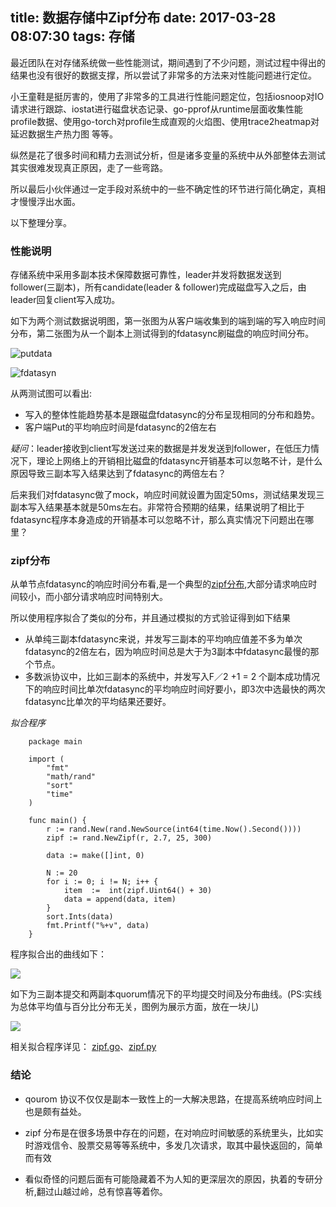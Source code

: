 title: 数据存储中Zipf分布
date: 2017-03-28 08:07:30
tags: 存储
---

最近团队在对存储系统做一些性能测试，期间遇到了不少问题，测试过程中得出的结果也没有很好的数据支撑，所以尝试了非常多的方法来对性能问题进行定位。

小王童鞋是挺厉害的，使用了非常多的工具进行性能问题定位，包括iosnoop对IO请求进行跟踪、iostat进行磁盘状态记录、go-pprof从runtime层面收集性能profile数据、使用go-torch对profile生成直观的火焰图、使用trace2heatmap对延迟数据生产热力图 等等。

纵然是花了很多时间和精力去测试分析，但是诸多变量的系统中从外部整体去测试其实很难发现真正原因，走了一些弯路。

所以最后小伙伴通过一定手段对系统中的一些不确定性的环节进行简化确定，真相才慢慢浮出水面。

以下整理分享。

### 性能说明

存储系统中采用多副本技术保障数据可靠性，leader并发将数据发送到follower(三副本)，所有candidate(leader & follower)完成磁盘写入之后，由leader回复client写入成功。

如下为两个测试数据说明图，第一张图为从客户端收集到的端到端的写入响应时间分布，第二张图为从一个副本上测试得到的fdatasync刷磁盘的响应时间分布。

![putdata](http://tompublic.nos-eastchina1.126.net/putdata.jpg)

![fdatasyn](http://tompublic.nos-eastchina1.126.net/fdatasync.jpg)

从两测试图可以看出:

* 写入的整体性能趋势基本是跟磁盘fdatasync的分布呈现相同的分布和趋势。 
* 客户端Put的平均响应时间是fdatasync的2倍左右

*疑问*：leader接收到client写发送过来的数据是并发发送到follower，在低压力情况下，理论上网络上的开销相比磁盘的fdatasync开销基本可以忽略不计，是什么原因导致三副本写入结果达到了fdatasync的两倍左右？

后来我们对fdatasync做了mock，响应时间就设置为固定50ms，测试结果发现三副本写入结果基本就是50ms左右。非常符合预期的结果，结果说明了相比于fdatasync程序本身造成的开销基本可以忽略不计，那么真实情况下问题出在哪里？

### zipf分布

从单节点fdatasync的响应时间分布看,是一个典型的[zipf分布](https://zh.wikipedia.org/zh-cn/齊夫定律),大部分请求响应时间较小，而小部分请求响应时间特别大。

所以使用程序拟合了类似的分布，并且通过模拟的方式验证得到如下结果

* 从单纯三副本fdatasync来说，并发写三副本的平均响应值差不多为单次fdatasync的2倍左右，因为响应时间总是大于为3副本中fdatasync最慢的那个节点。
* 多数派协议中，比如三副本的系统中，并发写入F／2 +1 = 2 个副本成功情况下的响应时间比单次fdatasync的平均响应时间好要小，即3次中选最快的两次fdatasync比单次的平均结果还要好。 
	
*拟合程序*

```
	package main
	
	import (
	    "fmt"
	    "math/rand"
	    "sort"
	    "time"
	)
	
	func main() {
	    r := rand.New(rand.NewSource(int64(time.Now().Second())))
	    zipf := rand.NewZipf(r, 2.7, 25, 300)
	
	    data := make([]int, 0)
	
	    N := 20
	    for i := 0; i != N; i++ {
	        item  :=  int(zipf.Uint64() + 30)
	        data = append(data, item)
	    }
	    sort.Ints(data)
	    fmt.Printf("%+v", data)
	}
```

程序拟合出的曲线如下：

![](http://tompublic.nos-eastchina1.126.net/zipf-simu.png)

如下为三副本提交和两副本quorum情况下的平均提交时间及分布曲线。(PS:实线为总体平均值与百分比分布无关，图例为展示方面，放在一块儿)

![](http://tompublic.nos-eastchina1.126.net/zipf_avg_simu.png)

相关拟合程序详见： [zipf.go](https://github.com/work-jlsun/work-jlsun.github.io/blob/source/code/zipf.go)、[zipf.py](https://github.com/work-jlsun/work-jlsun.github.io/blob/source/code/zipf.py)

### 结论

* qourom 协议不仅仅是副本一致性上的一大解决思路，在提高系统响应时间上也是颇有益处。

* zipf 分布是在很多场景中存在的问题，在对响应时间敏感的系统里头，比如实时游戏信令、股票交易等等系统中，多发几次请求，取其中最快返回的，简单而有效

* 看似奇怪的问题后面有可能隐藏着不为人知的更深层次的原因，执着的专研分析,翻过山越过岭，总有惊喜等着你。



